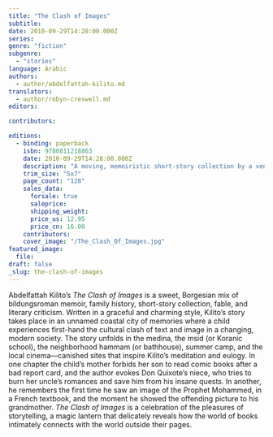 ```yaml
---
title: "The Clash of Images"
subtitle:
date: 2010-09-29T14:28:00.000Z
series:
genre: "fiction"
subgenre:
  - "stories"
language: Arabic
authors:
  - author/abdelfattah-kilito.md
translators:
  - author/robyn-creswell.md
editors:

contributors:

editions:
  - binding: paperback
    isbn: 9780811218863
    date: 2010-09-29T14:28:00.000Z
    description: "A moving, memoiristic short-story collection by a venerated Moroccan writer about growing up during a time of cultural upheaval. "
    trim_size: "5x7"
    page_count: "128"
    sales_data:
      forsale: true
      saleprice:
      shipping_weight:
      price_us: 12.95
      price_cn: 16.00
    contributors:
    cover_image: "/The_Clash_Of_Images.jpg"
featured_image:
  file:
draft: false
_slug: the-clash-of-images
---
```


Abdelfattah Kilito’s _The Clash of Images_ is a sweet, Borgesian mix of bildungsroman memoir, family history, short-story collection, fable, and literary criticism. Written in a graceful and charming style, Kilito’s story takes place in an unnamed coastal city of memories where a child experiences first-hand the cultural clash of text and image in a changing, modern society. The story unfolds in the medina, the msid (or Koranic school), the neighborhood hammam (or bathhouse), summer camp, and the local cinema––canished sites that inspire Kilito’s meditation and eulogy. In one chapter the child’s mother forbids her son to read comic books after a bad report card, and the author evokes Don Quixote’s niece, who tries to burn her uncle’s romances and save him from his insane quests. In another, he remembers the first time he saw an image of the Prophet Mohammed, in a French textbook, and the moment he showed the offending picture to his grandmother. _The Clash of Images_ is a celebration of the pleasures of storytelling, a magic lantern that delicately reveals how the world of books intimately connects with the world outside their pages.

